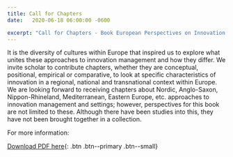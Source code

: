 ```yaml
---
title: Call for Chapters 
date:   2020-06-18 06:00:00 -0600

excerpt: "Call for Chapters - Book European Perspectives on Innovation Management"
---
```


It is the diversity of cultures within Europe that inspired us to explore what unites these approaches to innovation management and how they differ.  We invite scholar to contribute chapters, whether they are conceptual, positional, empirical or comparative, to look at specific characteristics of innovation in a regional, national and transnational context within Europe.  We are looking forward to receiving chapters about Nordic, Anglo-Saxon, Nippon-Rhineland, Mediterranean, Eastern Europe, etc. approaches to innovation management and settings; however, perspectives for this book are not limited to these.  Although there have been studies into this, they have not been brought together in a collection.


For more information:

[Download PDF here](/EPIM/assets/uploads/Call_for_Chapters_European_Perspectives_Innovation_Version_2020-24_AMENDED.pdf){: .btn .btn--primary .btn--small}

